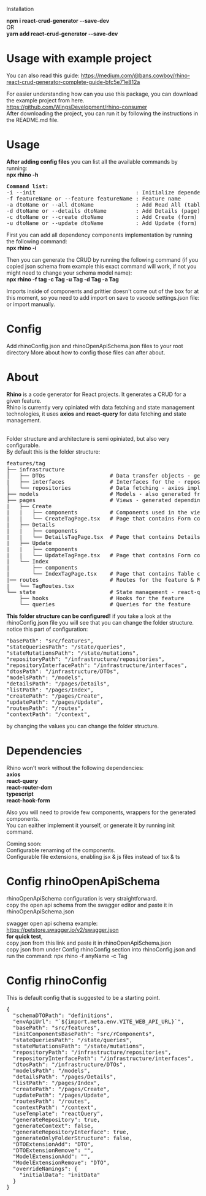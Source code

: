 Installation

<strong>npm i react-crud-generator --save-dev</strong><br />
OR<br />
<strong>yarn add react-crud-generator --save-dev</strong><br />

# Usage with example project

You can also read this guide: https://medium.com/@bans.cowboy/rhino-react-crud-generator-complete-guide-bfc5e71e812a
<br />

For easier understanding how can you use this package, you can download the example project from here. <br />
https://github.com/WingsDevelopment/rhino-consumer
<br />
After downloading the project, you can run it by following the instructions in the README.md file.

# Usage

<strong>After adding config files</strong> you can list all the available commands by running: <br />
<strong>npx rhino -h</strong>

<pre>
<strong>Command list:</strong>
-i --init                               : Initialize dependency components
-f featureName or --feature featureName : Feature name
-a dtoName or --all dtoName             : Add Read All (table) to the feature
-d dtoName or --details dtoName         : Add Details (page) to the feature
-c dtoName or --create dtoName          : Add Create (form) to the feature
-u dtoName or --update dtoName          : Add Update (form) to the feature
</pre>

First you can add all dependency components implementation by running the following command: <br />
<strong>npx rhino -i</strong>

Then you can generate the CRUD by running the following command (if you copied json schema from example this exact command will work, if not you might need to change your schema model name): <br />
<strong>npx rhino -f tag -c Tag -u Tag -d Tag -a Tag</strong>

Imports inside of components and prittier doesn't come out of the box for at this moment,
so you need to add import on save to vscode settings.json file: <br />
or import manually.

# Config

Add rhinoConfig.json and rhinoOpenApiSchema.json files to your root directory
More about how to config those files can after about.

# About

<strong>Rhino</strong> is a code generator for React projects. It generates a CRUD for a given feature. <br />
Rhino is currently very opiniated with data fetching and state management technologies, it uses
<strong>axios</strong> and <strong>react-query</strong> for data fetching and state management. <br />
<br />

Folder structure and architecture is semi opiniated, but also very configurable. <br />
By default this is the folder structure: <br />

<pre>
features/tag
├── infrastructure
│   ├── DTOs                    # Data transfer objects - generated from OpenAPI schema
|   ├── interfaces              # Interfaces for the - repository
│   └── repositories            # Data fetching - axios implementation
├── models                      # Models - also generated from OpenAPI schema, used in views, extendable with your needs.
├── pages                       # Views - generated depending on the commands you run and DTOs from schema.
|   ├── Create
|   |   ├── components          # Components used in the view
|   |   └── CreateTagPage.tsx   # Page that contains Form component
|   ├── Details
|   |   ├── components
|   |   └── DetailsTagPage.tsx  # Page that contains Details component
|   ├── Update
|   |   ├── components
|   |   └── UpdateTagPage.tsx   # Page that contains Form component
|   └── Index
|       ├── components
|       └── IndexTagPage.tsx    # Page that contains Table component
|── routes                      # Routes for the feature & RouteObject, used for navigation
|   └── TagRoutes.tsx
└── state                       # State management - react-query implementation
    ├── hooks                   # Hooks for the feature
    └── queries                 # Queries for the feature
</pre>

<strong>This folder structure can be configured!</strong>
if you take a look at the rhinoConfig.json file you will see that you can change the folder structure.
notice this part of configuration: <br />

<pre>
"basePath": "src/features",
"stateQueriesPath": "/state/queries",
"stateMutationsPath": "/state/mutations",
"repositoryPath": "/infrastructure/repositories",
"repositoryInterfacePath": "/infrastructure/interfaces",
"dtosPath": "/infrastructure/DTOs",
"modelsPath": "/models",
"detailsPath": "/pages/Details",
"listPath": "/pages/Index",
"createPath": "/pages/Create",
"updatePath": "/pages/Update",
"routesPath": "/routes",
"contextPath": "/context",
</pre>

by changing the values you can change the folder structure.

# Dependencies

Rhino won't work without the following dependencies: <br />
<strong>axios</strong> <br />
<strong>react-query</strong> <br />
<strong>react-router-dom</strong> <br />
<strong>typescript</strong> <br />
<strong>react-hook-form</strong> <br />

Also you will need to provide few components, wrappers for the generated components. <br />
You can eaither implement it yourself, or generate it by running init command.

Coming soon: <br />
Configurable renaming of the components. <br />
Configurable file extensions, enabling jsx & js files instead of tsx & ts <br />

# Config rhinoOpenApiSchema

rhinoOpenApiSchema configuration is very straightforward. <br />
copy the open api schema from the swagger editor and paste it in rhinoOpenApiSchema.json <br />

swagger open api schema example: https://petstore.swagger.io/v2/swagger.json <br />
<strong>for quick test</strong>, <br /> copy json from this link and paste it in rhinoOpenApiSchema.json <br />
copy json from under Config rhinoConfig section into rhinoConfig.json and <br />
run the command: npx rhino -f anyName -c Tag <br />

# Config rhinoConfig

This is default config that is suggested to be a starting point. <br />

<pre>
{
  "schemaDTOPath": "definitions",
  "envApiUrl": "`${import.meta.env.VITE_WEB_API_URL}`",
  "basePath": "src/features",
  "initComponentsBasePath": "src/rComponents",
  "stateQueriesPath": "/state/queries",
  "stateMutationsPath": "/state/mutations",
  "repositoryPath": "/infrastructure/repositories",
  "repositoryInterfacePath": "/infrastructure/interfaces",
  "dtosPath": "/infrastructure/DTOs",
  "modelsPath": "/models",
  "detailsPath": "/pages/Details",
  "listPath": "/pages/Index",
  "createPath": "/pages/Create",
  "updatePath": "/pages/Update",
  "routesPath": "/routes",
  "contextPath": "/context",
  "useTemplate": "reactQuery",
  "generateRepository": true,
  "generateContext": false,
  "generateRepositoryInterface": true,
  "generateOnlyFolderStructure": false,
  "DTOExtensionAdd": "DTO",
  "DTOExtensionRemove": "",
  "ModelExtensionAdd": "",
  "ModelExtensionRemove": "DTO",
  "overrideNamings": {
    "initialData": "initData"
  }
}
</pre>
